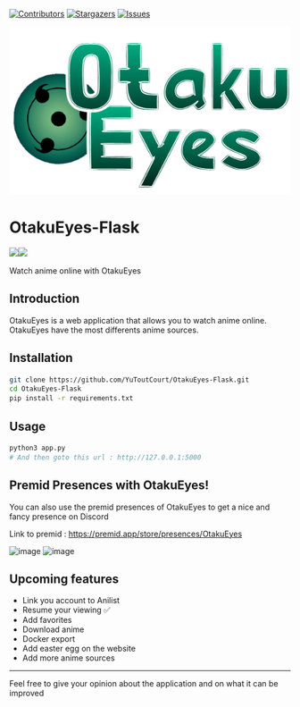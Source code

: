 [![Contributors][contributors-shield]][contributors-url]
[![Stargazers][stars-shield]][stars-url]
[![Issues][issues-shield]][issues-url]

![](https://raw.githubusercontent.com/Wongt8/OtakuEyesGitV/main/Resources/OtakuEyesLogo.png "Banner")

# OtakuEyes-Flask

<img src="https://img.shields.io/badge/Python-3-brightgreen.svg?style=plastic"><img src="https://img.shields.io/badge/Flask-red.svg?style=plastic">


Watch anime online with OtakuEyes

## Introduction

OtakuEyes is a web application that allows you to watch anime online. OtakuEyes have the most differents anime sources.

## Installation 
```bash
git clone https://github.com/YuToutCourt/OtakuEyes-Flask.git
cd OtakuEyes-Flask
pip install -r requirements.txt
```

## Usage

```bash
python3 app.py
# And then goto this url : http://127.0.0.1:5000
```

## Premid Presences with OtakuEyes!

You can also use the premid presences of OtakuEyes to get a nice and fancy presence on Discord 

Link to premid : https://premid.app/store/presences/OtakuEyes

![image](https://github.com/YuToutCourt/OtakuEyes-Flask/assets/63105226/2c76738f-2543-49b7-8bb7-415a63b5ba90)
![image](https://github.com/YuToutCourt/OtakuEyes-Flask/assets/63105226/e1e6f3ac-6e28-4ea4-8a84-da9254322721)

## Upcoming features
- Link you account to Anilist
- Resume your viewing ✅
- Add favorites
- Download anime
- Docker export
- Add easter egg on the website
- Add more anime sources
----

Feel free to give your opinion about the application and on what it can be improved

[contributors-shield]: https://img.shields.io/github/contributors/YuToutCourt/OtakuEyes?style=for-the-badge
[contributors-url]: https://github.com/YuToutCourt/OtakuEyes/graphs/contributors
[stars-shield]: https://img.shields.io/github/stars/YuToutCourt/OtakuEyes.svg?style=for-the-badge
[stars-url]: https://github.com/YuToutCourt/OtakuEyes/stargazers
[issues-shield]: https://img.shields.io/github/issues/YuToutCourt/OtakuEyes.svg?style=for-the-badge
[issues-url]: https://github.com/YuToutCourt/OtakuEyes/issues
